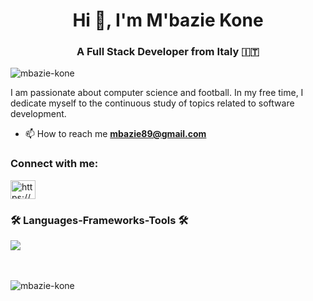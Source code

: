 <h1 align="center">Hi 👋, I'm M'bazie Kone</h1>
<h3 align="center">A Full Stack Developer from Italy &#x1F1EE;&#x1F1F9;</h3>

<p align="left"> <img src="https://komarev.com/ghpvc/?username=mbazie-kone&label=Profile%20views&color=0e75b6&style=flat" alt="mbazie-kone" /> </p>

<p>I am passionate about computer science and football. In my free time, I dedicate myself to the continuous study of topics related to software development.</p>

- 📫 How to reach me **mbazie89@gmail.com**

<h3 align="left">Connect with me:</h3>
<p align="left">
<a href="https://www.linkedin.com/in/mbaziekone2251" target="blank"><img align="center" src="https://raw.githubusercontent.com/rahuldkjain/github-profile-readme-generator/master/src/images/icons/Social/linked-in-alt.svg" alt="https://www.linkedin.com/in/m-bazie-kone-2167a2207" height="30" width="40" /></a>
</p>

<h3 align="left">🛠️ Languages-Frameworks-Tools 🛠️</h3>
<div>
  <a href="https://skillicons.dev">
    <img src="https://skillicons.dev/icons?i=java,github,mysql,html,css,git,javascript,eclipse,spring,angular,typescript,bootstrap,cs,dotnet" />
  </a>
</div>
<br><br>
<p><img align="left" src="https://github-readme-stats.vercel.app/api/top-langs?username=mbazie-kone&show_icons=true&locale=en&layout=compact" alt="mbazie-kone" /></p>
